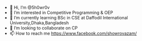 - 👋 Hi, I’m @5h0wr0v
- 👀 I’m interested in Competitive Programming & OEP
- 🌱 I’m currently learning BSc in CSE at Daffodil International University,Dhaka,Bangladesh
- 💞️ I’m looking to collaborate on CP
- 📫 How to reach me https://www.facebook.com/showrovazam/

<!---
5h0wr0v/5h0wr0v is a ✨ special ✨ repository because its `README.md` (this file) appears on your GitHub profile.
You can click the Preview link to take a look at your changes.
--->
